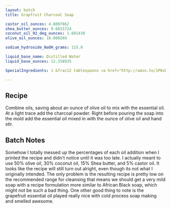 ```yaml
---
layout: batch
title: Grapfruit Charcoal Soap

castor_oil_ounces: 4.8007862
shea_butter_ounces: 9.6015724
coconut_oil_92_deg_ounces: 1.601438
olive_oil_ounces: 16.000269

sodium_hydroxide_NaOH_grams: 115.8

liquid_base_name: Distilled Water
liquid_base_ounces: 12.158935

SpecialIngredients: 1 &frac12 tablespoons <a href="http://amzn.to/1P0vDQ6">hardwood activated charcoal powder</a> and .5 oz. grapefruit essential oil (Crafty Bubbles brand).

---
```


## Recipe
Combine oils, saving about an ounce of olive oil to mix with the essential oil. At a light trace add the charcoal powder. Right before pouring the soap into the mold add the essential oil mixed in with the ounce of olive oil and hand stir.

## Batch Notes
Somehow I totally messed up the percentages of each oil addition when I printed the recipe and didn't notice until it was too late. I actually meant to use 50% olive oil, 30% coconut oil, 15% Shea butter, and 5% castor oil. It looks like the recipe will still turn out alright, even though its not what I originally intended. The only problem is the resulting recipe is pretty low on the recommended range for cleansing that means we should get a very mild soap with a recipe formulation more similar to African Black soap, which might not be such a bad thing. One other good thing to note is the grapefruit essential oil played really nice with cold process soap making and smelled awesome.